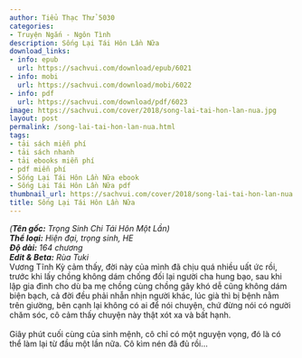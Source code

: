 ```yaml
---
author: Tiểu Thạc Thử 5030
categories:
- Truyện Ngắn - Ngôn Tình
description: Sống Lại Tái Hôn Lần Nữa
download_links:
- info: epub
  url: https://sachvui.com/download/epub/6021
- info: mobi
  url: https://sachvui.com/download/mobi/6022
- info: pdf
  url: https://sachvui.com/download/pdf/6023
image: https://sachvui.com/cover/2018/song-lai-tai-hon-lan-nua.jpg
layout: post
permalink: /song-lai-tai-hon-lan-nua.html
tags:
- tải sách miễn phí
- tải sách nhanh
- tải ebooks miễn phí
- pdf miễn phí
- Sống Lại Tái Hôn Lần Nữa ebook
- Sống Lại Tái Hôn Lần Nữa pdf
thumbnail_url: https://sachvui.com/cover/2018/song-lai-tai-hon-lan-nua.jpg
title: Sống Lại Tái Hôn Lần Nữa
---
```


 <div class="item-desc text-justify"> <p><em>(</em><strong><em>Tên gốc:</em></strong><em> Trọng Sinh Chi Tái Hôn Một Lần)</em><br><strong><em>Thể loại:</em></strong><em> Hiện đại, trọng sinh, HE</em><br><strong><em>Độ dài:</em></strong><em> 164 chương</em><br><strong><em>Edit &amp; Beta:</em></strong><em> Rùa Tuki</em><br>Vương Tĩnh Kỳ cảm thấy, đời này của mình đã chịu quá nhiều uất ức rồi, trước khi lấy chồng không dám chống đối lại người cha hung bạo, sau khi lập gia đình cho dù ba mẹ chồng cùng chồng gây khó dễ cũng không dám biện bạch, cả đời đều phải nhẫn nhịn người khác, lúc già thì bị bệnh nằm trên giường, bên cạnh lại không có ai để nói chuyện, chứ đừng nói có người chăm sóc, cô cảm thấy chuyện này thật xót xa và bất hạnh.<br><br>Giây phút cuối cùng của sinh mệnh, cô chỉ có một nguyện vọng, đó là có thể làm lại từ đầu một lần nữa. Cô kìm nén đã đủ rồi…</p> </div>